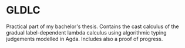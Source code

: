 # GLDLC
Practical part of my bachelor's thesis.
Contains the cast calculus of the gradual label-dependent lambda calculus
using algorithmic typing judgements modelled in Agda. Includes also a proof of progress.
